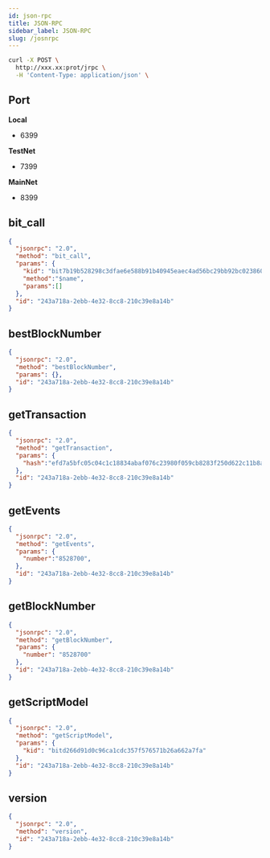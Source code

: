 ```yaml
---
id: json-rpc 
title: JSON-RPC
sidebar_label: JSON-RPC 
slug: /josnrpc
---
```



```bash
curl -X POST \
  http://xxx.xx:prot/jrpc \
  -H 'Content-Type: application/json' \
```

## Port

**Local**
 - 6399

**TestNet**
 - 7399

**MainNet**
 - 8399


## bit_call
```json
{
  "jsonrpc": "2.0",
  "method": "bit_call",
  "params": {
    "kid": "bit7b19b528298c3dfae6e588b91b40945eaec4ad56bc29bb92bc023860ee",
    "method":"$name",
    "params":[]
  },
  "id": "243a718a-2ebb-4e32-8cc8-210c39e8a14b"
}
```


## bestBlockNumber
```json
{
  "jsonrpc": "2.0",
  "method": "bestBlockNumber",
  "params": {},
  "id": "243a718a-2ebb-4e32-8cc8-210c39e8a14b"
}
```


## getTransaction
```json
{
  "jsonrpc": "2.0",
  "method": "getTransaction",
  "params": {
    "hash":"efd7a5bfc05c04c1c18834abaf076c23980f059cb8283f250d622c11b8ae6a89"
  },
  "id": "243a718a-2ebb-4e32-8cc8-210c39e8a14b"
}
```


## getEvents
```json
{
  "jsonrpc": "2.0",
  "method": "getEvents",
  "params": {
    "number":"8528700",
  },
  "id": "243a718a-2ebb-4e32-8cc8-210c39e8a14b"
}
```

## getBlockNumber
```json
{
  "jsonrpc": "2.0",
  "method": "getBlockNumber",
  "params": {
    "number": "8528700"
  },
  "id": "243a718a-2ebb-4e32-8cc8-210c39e8a14b"
}
```


## getScriptModel
```json
{
  "jsonrpc": "2.0",
  "method": "getScriptModel",
  "params": {
    "kid": "bitd266d91d0c96ca1cdc357f576571b26a662a7fa"
  },
  "id": "243a718a-2ebb-4e32-8cc8-210c39e8a14b"
}
```


## version
```json
{
  "jsonrpc": "2.0",
  "method": "version",
  "id": "243a718a-2ebb-4e32-8cc8-210c39e8a14b"
}
```


